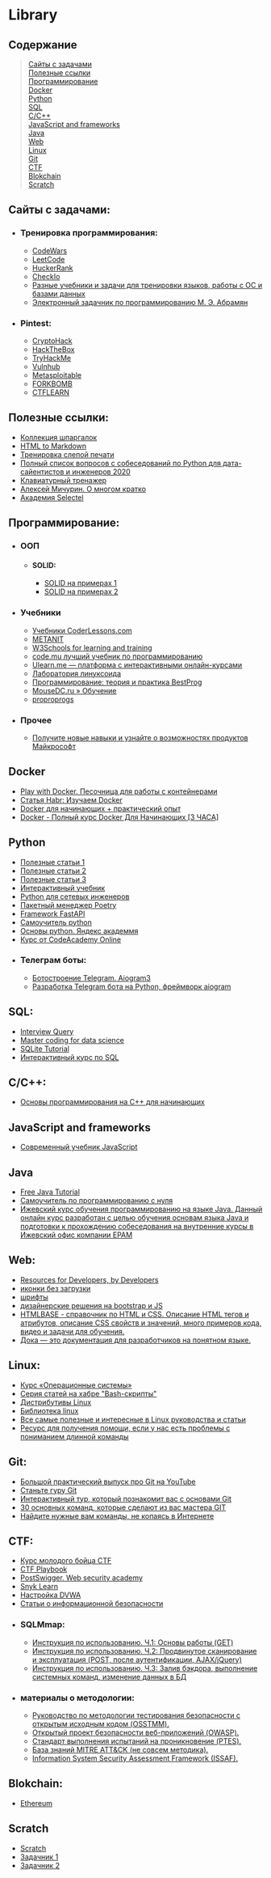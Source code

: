# Library

## Содержание
> [Сайты с задачами](#сайты-с-задачами)  
> [Полезные ссылки](#полезные-ссылки)  
> [Программирование](#программирование)  
> [Docker](#docker)  
> [Python](#python)  
> [SQL](#sql)  
> [C/C++](#cc)  
> [JavaScript and frameworks](#javascript-and-frameworks)  
> [Java](#java)  
> [Web](#web)  
> [Linux](#linux)  
> [Git](#git)  
> [CTF](#ctf)  
> [Blokchain](#blokchain)  
> [Scratch](#scratch)


## Сайты с задачами:
- ### Тренировка программирования:
  - [CodeWars](https://www.codewars.com/)
  - [LeetCode](https://leetcode.com/)
  - [HuckerRank](https://www.hackerrank.com/)
  - [CheckIo](https://checkio.org/)
  - [Разные учебники и задачи для тренировки языков, работы с ОС и базами данных](http://www.kodesource.top)
  - [Электронный задачник по программированию М. Э. Абрамян](https://www.kaznu.kz/content/files/news/folder23098/%D0%97%D0%B0%D0%B4%D0%B0%D1%87%D0%BD%D0%B8%D0%BA%20%D0%90%D0%B1%D1%80%D0%B0%D0%BC%D1%8F%D0%BD%D0%B0.pdf)
- ### Pintest:
  - [CryptoHack](https://cryptohack.org/)
  - [HackTheBox](https://app.hackthebox.com/home)
  - [TryHackMe](https://tryhackme.com/)
  - [Vulnhub](https://www.vulnhub.com/)
  - [Metasploitable](https://information.rapid7.com/download-metasploitable-thank-you.html)
  - [FORKBOMB](https://forkbomb.ru)
  - [CTFLEARN](https://ctflearn.com)

## Полезные ссылки:
- [Коллекция шпаргалок](https://devhints.io)
- [HTML to Markdown](https://codebeautify.org/html-to-markdown)
- [Тренировка слепой печати](https://www.typingclub.com/sportal/program-68.game)
- [Полный список вопросов с собеседований по Python для дата-сайентистов и инженеров 2020](https://habr.com/ru/companies/vk/articles/506824/)
- [Клавиатурный тренажер](https://stamina-online.com/ru/workout/programming/15)
- [Алексей Мичурин. О многом кратко](http://www.michurin.net/)
- [Академия Selectel](https://selectel.ru/blog/courses/)

## Программирование:
- ### ООП 
  - #### SOLID:
    - [SOLID на примерах 1](https://habr.com/ru/articles/688530/)
    - [SOLID на примерах 2](https://medium.com/webbdev/solid-4ffc018077da)
- ### Учебники
  - [Учебники CoderLessons.com](https://coderlessons.com/tutorials)
  - [METANIT](https://metanit.com/)
  - [W3Schools for learning and training](https://www.w3schools.com/)
  - [code.mu лучший учебник по программированию](https://code.mu/ru/markup/book/prime/)
  - [Ulearn.me — платформа с интерактивными онлайн-курсами](https://ulearn.me/)
  - [Лаборатория линуксоида](https://younglinux.info/)
  - [Программирование: теория и практика BestProg](https://www.bestprog.net/ru/sitemap_ru/)
  - [MouseDC.ru » Обучение](https://www.mousedc.ru/learning/)
  - [proproprogs](https://proproprogs.ru/index.php)
- ### Прочее
  - [Получите новые навыки и узнайте о возможностях продуктов Майкрософт](https://learn.microsoft.com/ru-ru/training/browse/)

## Docker
- [Play with Docker. Песочница для работы с контейнерами](https://labs.play-with-docker.com/)
- [Статья Habr: Изучаем Docker](https://habr.com/ru/companies/ruvds/articles/438796/)
- [Docker для начинающих + практический опыт](https://stepik.org/course/123300/syllabus)
- [Docker - Полный курс Docker Для Начинающих [3 ЧАСА]](https://www.youtube.com/watch?v=_uZQtRyF6Eg&t=10s)

## Python
- [Полезные статьи 1](https://python-scripts.com/)
- [Полезные статьи 2](https://digitology.tech/)
- [Полезные статьи 3](https://pythonru.com/)
- [Интерактивный учебник](https://pythontutor.ru/)
- [Python для сетевых инженеров](https://pyneng.readthedocs.io/ru/latest/index.html)
- [Пакетный менеджер Poetry](https://python-poetry.org/)
- [Framework FastAPI](https://fastapi.tiangolo.com/ru/tutorial/)
- [Самоучитель python](https://pythonworld.ru/samouchitel-python)
- [Основы python. Яндекс академмя](https://academy.yandex.ru/handbook/python)
- [Курс от CodeAcademy Online](https://github.com/CodeAcademy-Online/python-new-material/wiki)
- ### Телеграм боты:
  - [Ботостроение Telegram. Aiogram3](https://youtube.com/playlist?list=PLRU2Gs7fnCuiwcEDU0AWGkSTawEQpLFPb&si=Ev6hT-bwmSfrpzx3)
  - [Разработка Telegram бота на Python, фреймворк aiogram](https://youtube.com/playlist?list=PLNi5HdK6QEmX1OpHj0wvf8Z28NYoV5sBJ&si=PonSHYv1moezE1kH)

## SQL:
- [Interview Query](https://www.interviewquery.com/)
- [Master coding for data science](https://www.stratascratch.com/)
- [SQLite Tutorial](https://www.sqlitetutorial.net/)
- [Интерактивный курс по SQL](https://sql-academy.org/ru/guide)

## C/C++:
- [Основы программирования на С++ для начинающих](https://purecodecpp.com/)

## JavaScript and frameworks
- [Современный учебник JavaScript](https://learn.javascript.ru/)

## Java
- [Free Java Tutorial](https://www.examclouds.com/)
- [Самоучитель по программированию с нуля](https://proglang.su/java)
- [Ижевский курс обучения программированию на языке Java. Данный онлайн курс разработан с целью обучения основам языка Java и подготовки к прохождению собеседования на внутренние курсы в Ижевский офис компании EPAM](https://java-online-course.github.io/course/about)

## Web:
- [Resources for Developers, by Developers](https://developer.mozilla.org/ru/docs/Learn/Getting_started_with_the_web)
- [иконки без загрузки](https://fontawesome.com/search)
- [шрифты](https://fonts.google.com/)
- [дизайнерские решения на bootstrap и JS](https://mdbootstrap.com/docs/standard/)
- [HTMLBASE - справочник по HTML и CSS. Описание HTML тегов и атрибутов, описание CSS свойств и значений, много примеров кода, видео и задачи для обучения.](https://htmlbase.ru/)
- [Дока — это документация для разработчиков на понятном языке.](https://doka.guide/)

## Linux:
- [Курс «Операционные системы»](https://lms.crafted.su/unix-course/2022-fast-autumn/)
- [Серия статей на хабре "Bash-скрипты"](https://habr.com/ru/companies/ruvds/articles/325522/)
- [Дистрибутивы Linux](https://distrowatch.com/table.php?distribution=mx)
- [Библиотека linux](https://linuxshef.code.blog/%D0%B1%D0%B8%D0%B1%D0%BB%D0%B8%D0%BE%D1%82%D0%B5%D0%BA%D0%B0-linux/)
- [Все самые полезные и интересные в Linux руководства и статьи](https://losst.ru/nachnite-izuchat-linux-pryamo-sejchas)
- [Ресурс для получения помощи, если у нас есть проблемы с пониманием длинной команды](https://explainshell.com/)

## Git:
- [Большой практический выпуск про Git на YouTube](https://youtu.be/SEvR78OhGtw)
- [Станьте гуру Git](https://www.atlassian.com/ru/git/tutorials)
- [Интерактивный тур, который познакомит вас с основами Git](https://githowto.com/ru)
- [30 основных команд, которые сделают из вас мастера GIT](https://habr.com/ru/companies/ruvds/articles/599929/#1)
- [Найдите нужные вам команды, не копаясь в Интернете](https://gitexplorer.com/)

## CTF:
- [Курс молодого бойца CTF](https://kmb.cybber.ru/about.html)
- [CTF Playbook](https://fareedfauzi.gitbook.io/ctf-playbook/)
- [PostSwigger. Web security academy](https://portswigger.net/web-security/getting-started)
- [Snyk Learn](https://learn.snyk.io/catalog/)
- [Настройка DVWA](https://spy-soft.net/dvwa-kali-linux/)
- [Статьи о информационной безопасности](https://spy-soft.net)
- ### SQLMmap:
  - [Инструкция по использованию. Ч.1: Основы работы (GET)](https://hackware.ru/?p=1928)
  - [Инструкция по использованию. Ч.2: Продвинутое сканирование и эксплуатация (POST, после аутентификации, AJAX/jQuery)](https://hackware.ru/?p=1956)
  - [Инструкция по использованию. Ч.3: Залив бэкдора, выполнение системных команд, изменение данных в БД](https://hackware.ru/?p=2069)
- ### материалы о методологии:
  - [Руководство по методологии тестирования безопасности с открытым исходным кодом (OSSTMM).](https://www.isecom.org/research.html#content5-9d)
  - [Открытый проект безопасности веб-приложений (OWASP).](https://owasp.org/www-project-top-ten/)
  - [Стандарт выполнения испытаний на проникновение (PTES).](http://www.pentest-standard.org/index.php/Main_Page)
  - [База знаний MITRE ATT&CK (не совсем методика).](https://attack.mitre.org/)
  - [Information System Security Assessment Framework (ISSAF).](http://cuchillac.net/archivos/pre_seguridad_pymes/2_hakeo_etico/lects/metodologia_oissg.pdf)

## Blokchain:
- [Ethereum](https://ethereum.org/ru/developers/docs/intro-to-ethereum/)

## Scratch
- [Scratch](https://scratch.mit.edu)
- [Задачник 1](http://cir.tgl.ru/sp/pic/upload/700700022/05da54cb-e731-4669-8262-ad444896be78/R_R_R_S_R_ReR_R_S_R_R_S_ReS_R_S_R_ReS_S_R_R_R_S_R_R_SCRATCH_R_R_S_R_S_R_S_R_S_S_R_R_R_R_R_R_.pdf)
- [Задачник 2](https://rep.vsu.by/bitstream/123456789/16874/1/Алейникова%20Т.Г.%2C%20Оганджанян%20О.П..pdf)
